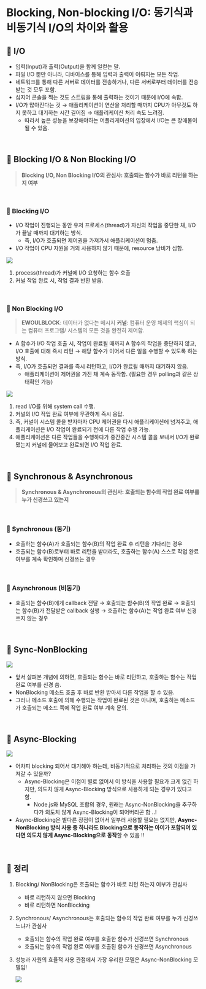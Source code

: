 # Blocking, Non-blocking I/O: 동기식과 비동기식 I/O의 차이와 활용

## 👀 I/O

- 입력(Input)과 출력(Output)을 함께 일컫는 말.
- 파일 I/O 뿐만 아니라, 디바이스를 통해 입력과 출력이 이뤄지는 모든 작업.
- 네트워크를 통해 다른 서버로 데이터를 전송하거나, 다른 서버로부터 데이터를 전송받는 것 모두 포함.
- 심지어 콘솔을 찍는 것도 스트림을 통해 출력하는 것이기 때문에 I/O에 속함.
- I/O가 많아진다는 것 → 애플리케이션이 연산을 처리할 때까지 CPU가 아무것도 하지 못하고 대기하는 시간 길어짐 → 애플리케이션 처리 속도 느려짐.
    - 따라서 높은 성능을 보장해야하는 어플리케이션의 입장에서 I/O는 큰 장애물이 될 수 있음.

<br />

## 👀 Blocking I/O & Non Blocking I/O

> **Blocking I/O, Non Blocking I/O의 관심사: 호출되는 함수가 바로 리턴을 하는지 여부**
> 

<br />

### 🚧 Blocking I/O

- I/O 작업이 진행되는 동안 유저 프로세스(thread)가 자신의 작업을 중단한 채, I/O가 끝날 때까지 대기하는 방식.
    - 즉, I/O가 호출되면 제어권을 가져가서 애플리케이션이 멈춤.
- I/O 작업이 CPU 자원을 거의 사용하지 않기 때문에, resource 낭비가 심함.


![](https://velog.velcdn.com/images/aroo_ming/post/28084026-256b-46c3-91eb-cefd7c985717/image.png)

1. process(thread)가 커널에 I/O 요청하는 함수 호출
2. 커널 작업 완료 시, 작업 결과 반환 받음.

<br />

### 🚧 Non Blocking I/O
> **EWOULBLOCK**: 데이터가 없다는 메시지
**커널**: 컴퓨터 운영 체제의 핵심이 되는 컴퓨터 프로그램/ 시스템의 모든 것을 완전히 제어함.
> 

- A 함수가 I/O 작업 호출 시, 작업이 완료될 때까지 A 함수의 작업을 중단하지 않고, I/O 호출에 대해 즉시 리턴 → 해당 함수가 이어서 다른 일을 수행할 수 있도록 하는 방식.
- 즉, I/O가 호출되면 결과를 즉시 리턴하고, I/O가 완료될 때까지 대기하지 않음.
    - 애플리케이션이 제어권을 가진 채 계속 동작함. (필요한 경우 polling과 같은 상태확인 가능)

![](https://velog.velcdn.com/images/aroo_ming/post/df061073-0449-449c-a7f0-4319a7e5338e/image.png)

1. read I/O를 위해 system call 수행.
2. 커널의 I/O 작업 완료 여부에 무관하게 즉시 응답.
3. 즉, 커널이 시스템 콜을 받자마자 CPU 제어권을 다시 애플리케이션에 넘겨주고, 애플리케이션은 I/O 작업이 완료되기 전에 다른 작업 수행 가능.
4. 애플리케이션은 다른 작업들을 수행하다가 중간중간 시스템 콜을 보내서 I/O가 완료됐는지 커널에 물어보고 완료되면 I/O 작업 완료.

<br />


## 👀 Synchronous & Asynchronous

> **Synchronous & Asynchronous의 관심사: 호출되는 함수의 작업 완료 여부를 누가 신경쓰고 있는지**
> 

<br />

### 🚧 Synchronous (동기)

- 호출하는 함수(A)가 호출되는 함수(B)의 작업 완료 후 리턴을 기다리는 경우
- 호출되는 함수(B)로부터 바로 리턴을 받더라도, 호출하는 함수(A) 스스로 작업 완료 여부를 계속 확인하며 신경쓰는 경우


<br />

### 🚧 Asynchronous (비동기)

- 호출되는 함수(B)에게 callback 전달 → 호출되는 함수(B)의 작업 완료 → 호출되는 함수(B)가 전달받은 callback 실행 → 호출하는 함수(A)는 작업 완료 여부 신경쓰지 않는 경우

<br />

## 👀 Sync-NonBlocking

![](https://velog.velcdn.com/images/aroo_ming/post/40148203-cc0d-4ab8-9db4-d5919964e4a0/image.png)


- 앞서 살펴본 개념에 의하면, 호출되는 함수는 바로 리턴하고, 호출하는 함수는 작업완료 여부를 신경 씀.
- NonBlocking 메소드 호출 후 바로 반환 받아서 다른 작업을 할 수 있음.
- 그러나 메소드 호출에 의해 수행되는 작업이 완료된 것은 아니며, 호출하는 메소드가 호출되는 메소드 쪽에 작업 완료 여부 계속 문의.

<br />

## 👀 Async-Blocking

![](https://velog.velcdn.com/images/aroo_ming/post/f6acc4d3-71ae-4b60-b653-d0165dd245fd/image.png)

- 어차피 blocking 되어서 대기해야 하는데, 비동기적으로 처리하는 것의 이점을 가져갈 수 있을까?
    - Async-Blocking은 이점이 별로 없어서 이 방식을 사용할 필요가 크게 없긴 하지만, 의도치 않게 Async-Blocking 방식으로 사용하게 되는 경우가 있다고 함.
        - Node.js와 MySQL 조합의 경우, 원래는 Async-NonBlocking을 추구하다가 의도치 않게 Async-Blocking이 되어버리곤 함 ..!
- Async-Blocking은 별다른 장점이 없어서 일부러 사용할 필요는 없지만, **Async-NonBlocking 방식 사용 중 하나라도 Blocking으로 동작하는 아이가 포함되어 있다면 의도치 않게 Async-Blocking으로 동작**할 수 있음 !!

<br />

## 📍 정리

1. Blocking/ NonBlocking은 호출되는 함수가 바로 리턴 하는지 여부가 관심사
    - 바로 리턴하지 않으면 Blocking
    - 바로 리턴하면 NonBlocking
2. Synchronous/ Asynchronous는 호출되는 함수의 작업 완료 여부를 누가 신경쓰느냐가 관심사
    - 호출되는 함수의 작업 완료 여부를 호출한 함수가 신경쓰면 Synchronous
    - 호출되는 함수의 작업 완료 여부를 호출된 함수가 신경쓰면 Asynchronous
3. 성능과 자원의 효율적 사용 관점에서 가장 유리한 모델은 Async-NonBlocking 모델임!
    
    ![](https://velog.velcdn.com/images/aroo_ming/post/79d7edb0-cb6e-41e2-a59a-e1c5fb106742/image.png)
